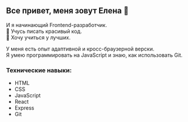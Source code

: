 ## Все привет, меня зовут Елена 👋
И я начинающий Frontend-разработчик.  
🌱 Учусь писать красивый код.  
👯 Хочу учиться у лучших.  

У меня есть опыт адаптивной и кросс-браузерной верски.  
Я умею программировать на JavaScript и знаю, как использовать Git.


### Технические навыки:
* HTML  
* CSS  
* JavaScript  
* React  
* Express  
* Git 
